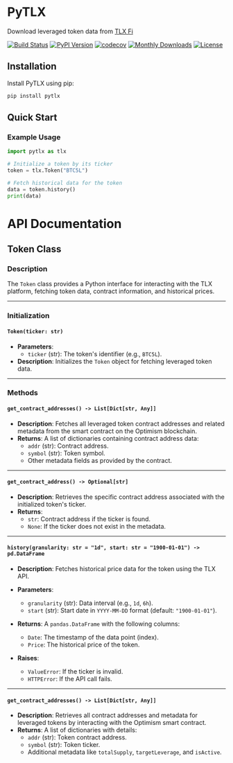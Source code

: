 # PyTLX

Download leveraged token data from [TLX Fi](https://tlx.fi)

[![Build Status](https://github.com/dhruvan2006/pytlx/actions/workflows/ci.yml/badge.svg)](https://github.com/dhruvan2006/pytlx)
[![PyPI Version](https://img.shields.io/pypi/v/pytlx)](https://github.com/dhruvan2006/pytlx)
[![codecov](https://codecov.io/gh/dhruvan2006/pytlx/graph/badge.svg?token=GVWV3STI3C)](https://codecov.io/gh/dhruvan2006/pytlx)
[![Monthly Downloads](https://img.shields.io/pypi/dm/pytlx)](https://github.com/dhruvan2006/pytlx)
[![License](https://img.shields.io/github/license/dhruvan2006/pytlx)](https://github.com/dhruvan2006/pytlx)

## Installation

Install PyTLX using pip:
```bash
pip install pytlx
```

## Quick Start

### Example Usage
```python
import pytlx as tlx

# Initialize a token by its ticker
token = tlx.Token("BTC5L")

# Fetch historical data for the token
data = token.history()
print(data)
```

# API Documentation

## Token Class

### Description
The `Token` class provides a Python interface for interacting with the TLX platform, fetching token data, contract information, and historical prices.

---

### Initialization

#### `Token(ticker: str)`
- **Parameters**:
  - `ticker` (str): The token's identifier (e.g., `BTC5L`).
- **Description**:
  Initializes the `Token` object for fetching leveraged token data.

---

### Methods

#### `get_contract_addresses() -> List[Dict[str, Any]]`
- **Description**:
  Fetches all leveraged token contract addresses and related metadata from the smart contract on the Optimism blockchain.
- **Returns**:
  A list of dictionaries containing contract address data:
  - `addr` (str): Contract address.
  - `symbol` (str): Token symbol.
  - Other metadata fields as provided by the contract.

---

#### `get_contract_address() -> Optional[str]`
- **Description**:
  Retrieves the specific contract address associated with the initialized token's ticker.
- **Returns**:
  - `str`: Contract address if the ticker is found.
  - `None`: If the ticker does not exist in the metadata.

---

#### `history(granularity: str = "1d", start: str = "1900-01-01") -> pd.DataFrame`
- **Description**:
  Fetches historical price data for the token using the TLX API.
- **Parameters**:
  - `granularity` (str): Data interval (e.g., `1d`, `6h`).
  - `start` (str): Start date in `YYYY-MM-DD` format (default: `"1900-01-01"`).
- **Returns**:
  A `pandas.DataFrame` with the following columns:
  - `Date`: The timestamp of the data point (index).
  - `Price`: The historical price of the token.

- **Raises**:
  - `ValueError`: If the ticker is invalid.
  - `HTTPError`: If the API call fails.

---

#### `get_contract_addresses() -> List[Dict[str, Any]]`
- **Description**:
  Retrieves all contract addresses and metadata for leveraged tokens by interacting with the Optimism smart contract.
- **Returns**:
  A list of dictionaries with details:
  - `addr` (str): Token contract address.
  - `symbol` (str): Token ticker.
  - Additional metadata like `totalSupply`, `targetLeverage`, and `isActive`.
